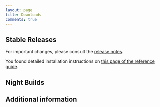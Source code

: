 ```yaml
---
layout: page
title: Downloads
comments: true
---
```


## Stable Releases

<div id="download_releases">
</div>

For important changes, please consult the [release notes](#).

You found detailed installation instructions on [this page of the reference guide](../documentation/reference-guide/setup.html).

## Night Builds

<div id="download_night_builds">
</div>

## Additional information


<script>
    function loadLatestSnapshots() {
        $.getJSON( "http://cohorte.github.io/latest_platforms.json", function( data ) {
            console.log("refresh snapshots...");
            frame = "<ul>";
            for (var i in data['snapshots']) {
	            frame += '<li>';	            
	            frame += i[0];
	            frame += '</li>';
			}	
			frame += "</ul>";
            $('#download_night_builds').html(frame);
        });
    }

    $(document).ready(function() {        
        loadLatestSnapshots();
    });
</script>
</script>
